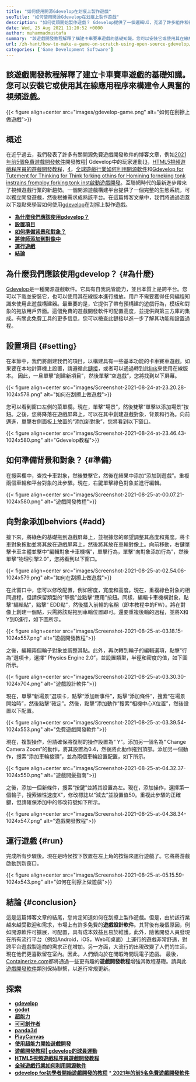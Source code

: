 ```yaml
---
title: "如何使用開源Gdevelop在划痕上製作遊戲" 
seoTitle: "如何使用開源Gdevelop在划痕上製作遊戲" 
description: "如何從頭開始製作遊戲？ Gdevelop提供了一個邏輯UI，充滿了許多組件和行為，用於構建用於網絡，桌面，iOS和Android的視頻遊戲。" 
date: Wed, 25 Aug 2021 11:20:52 +0000
author: muhammadmustafa
summary: "該遊戲開發教程解釋了構建卡車賽車遊戲的基礎知識。您可以安裝它或使用其在線應用程序來構建令人興奮的視頻遊戲。" 
url: /zh-hant/how-to-make-a-game-on-scratch-using-open-source-gdevelop/
categories: ['Game Development Software']
---
```


## 該遊戲開發教程解釋了建立卡車賽車遊戲的基礎知識。您可以安裝它或使用其在線應用程序來構建令人興奮的視頻遊戲。

{{< figure align=center src="images/gdevelop-game.png" alt="如何在刮擦上做遊戲">}}


## **概述**
在近乎過去，我們發表了許多有關開源免費遊戲開發軟件的博客文章，例如[2021年前5個免費遊戲開發軟件][1]開發教程| Gdevelop中的玩家運動][3]，[HTML5視頻遊戲程序員的遊戲開發教程][4]，[4]，[全球遊戲行業如何利用開源軟件][5]和[Gdevelop for Tutement for Thinking for Think forking othins for Homining forneking tonk instrains fromploy forking tonk inst啟動遊戲開發][6 ]。互聯網時代的最新進步帶來了視頻遊戲行業的新趨勢。一個開源遊戲構建平台提供了一個完整的生態系統，可以獨立開發遊戲，然後根據需求成熟該平台。在這篇博客文章中，我們將通過涵蓋以下幾點來學習如何使用[gdevelop][7]在刮擦上製作遊戲。
  * **[為什麼我們應該使用gdevelop？][8]**
  * **[設置項目][9]**
  * **[如何準備背景和對象？][10]**
  * **[將律師添加到對像中][11]**
  * **[運行遊戲][12]**
  * **[結論][13]**

## 為什麼我們應該使用gdevelop？   {#為什麼}
[Gdevelop][7]是一種開源遊戲軟件。它具有自我託管能力，並且本質上是跨平台。您可以下載並安裝它，也可以使用其在線版本進行播放。用戶不需要獲得任何編程知識來使用此遊戲構建器。最重要的是，它提供了帶有預構建的遊戲行為，模板和對象的拖放用戶界面。這個免費的遊戲開發軟件可配置高度，並提供與第三方庫的集成。有關此免費工具的更多信息，您可以檢查此鏈接以進一步了解其功能和設置過程。

## 設置項目 {#setting}
在本節中，我們將創建我們的項目，以構建具有一些基本功能的卡車賽車遊戲。如果要在本地計算機上設置，請遵循此[鏈接][6]，或者可以通過轉到此[link][14]來使用在線版本。
因此，一旦單擊“創建新項目”，然後單擊“空遊戲”，您將找到以下屏幕。

{{< figure align=center src="images/Screenshot-2021-08-24-at-23.20.28-1024x578.png" alt="如何在刮擦上做遊戲">}}

您可以看到窗口左側的菜單欄。現在，單擊“場景”，然後雙擊“單擊以添加場景”按鈕。之後，您將降落在遊戲屏幕上，可以在其中創建遊戲對象，背景和行為。向前邁進，單擊右側面板上放置的“添加新對象”，您將看到以下窗口。

{{< figure align=center src="images/Screenshot-2021-08-24-at-23.46.43-1024x580.png" alt="Gdevelop教程">}}


## 如何準備背景和對象？   {#準備}
在搜索欄中，查找卡車對象，然後雙擊它，然後在結果中添加“添加到遊戲”。重複兩個車輪和平台對象的此步驟。現在，右鍵單擊綠色對象並進行編輯。

{{< figure align=center src="images/Screenshot-2021-08-25-at-00.07.21-1024x580.png" alt="遊戲開發教程">}}


## 向對象添加behviors   {#add}
接下來，將綠色的基礎拖到遊戲屏幕上，並根據您的願望調整其高度和寬度。將卡車對象拖動並將其放在遊戲屏幕上，然後將其放在車輪對像上。向前移動，右鍵單擊卡車主體並擊中“編輯對象卡車機構”，單擊行為，單擊“向對象添加行為”，然後單擊“物理引擎2.0”，您將看到以下窗口。

{{< figure align=center src="images/Screenshot-2021-08-25-at-02.54.06-1024x579.png" alt="如何在刮擦上做遊戲">}}

在此窗口中，您可以修改配置，例如密度，寬度和高度。現在，重複綠色對象的相同過程，但請保留類型的“靜態”並點擊“應用”按鈕。同樣，編輯卡車機構對象，點擊“編輯點”，點擊“ EDD點”，然後插入前輪的名稱（即本教程中的FW）。將在對像上創建一個點，只需將該點拖到車輪位置即可。還要重複後輪的過程，並將X和Y到0進行，如下圖所示。

{{< figure align=center src="images/Screenshot-2021-08-25-at-03.18.15-1024x557.png" alt="遊戲開發教程">}}

之後，編輯兩個輪子對象並調整其點。此外，再次轉到輪子的編輯選項，點擊“行為”選項卡，選擇“ Physics Engine 2.0”，並設置類型，半徑和密度的值，如下圖所示。

{{< figure align=center src="images/Screenshot-2021-08-25-at-03.30.30-1024x704.png" alt="遊戲設計軟件">}}

現在，單擊“新場景”選項卡，點擊“添加新事件”，點擊“添加條件”，搜索“在場景開始時”，然後點擊“確定”。然後，點擊“添加動作”搜索“相機中心X位置”，然後設置以下配置。

{{< figure align=center src="images/Screenshot-2021-08-25-at-03.39.54-1024x553.png" alt="免費遊戲開發軟件">}}

現在，複製操作，但請確保將復制的操作設置為“ Y”。添加另一個名為“ Change Camera Zoom”的動作，將其設置為0.4，然後將此動作拖到頂部。添加另一個動作，搜索“添加車輪接頭”，並為兩個車輪設置配置，如下所示。

{{< figure align=center src="images/Screenshot-2021-08-25-at-04.32.37-1024x550.png" alt="遊戲開髮指南">}}

之後，添加一個新條件，搜索“按鍵”並將其設置為左。現在，添加操作，選擇第一個輪子，搜索線性速度X”，修改標誌以“減去”並設置值50。重複此步驟的正確鍵，但請確保添加中的修改符號如下所示。

{{< figure align=center src="images/Screenshot-2021-08-25-at-04.38.34-1024x547.png" alt="遊戲開發教程">}}


## 運行遊戲 {#run}
完成所有步驟後。現在是時候按下放置在左上角的按鈕來運行遊戲了。它將將游戲啟動到新窗口。

{{< figure align=center src="images/Screenshot-2021-08-25-at-05.15.59-1024x543.png" alt="如何在刮擦上做遊戲">}}


## 結論 {#conclusion}
這是這篇博客文章的結尾，您肯定知道如何在刮擦上製作遊戲。但是，由於該行業越來越受歡迎和需求，市場上有許多免費的**遊戲設計軟件**。其背後有幾個原因，例如開源軟件可擴展，可配置，具有成本效益且易於維護。此外，隨著開發人員發現在所有流行平台（例如Android，iOS，Web和桌面）上運行的遊戲非常舒適，對跨平台遊戲製造商的需求正在增加。另一方面，大流行的出現改變了人們的生活，現在他們更喜歡留在室內。因此，人們傾向於在閒暇時間玩電子遊戲。
最後，[Containerize.com][15]都將通過一些更有趣的**遊戲開發教程**增強其教程基礎。請與此[遊戲開發軟件][16]類別保持聯繫，以進行常規更新。

## 探索
  * **[gdevelop][7]**
  * **[godot][17]**
  * **[超能力][18]**
  * **[可可創作者][19]**
  * **[panda3d][20]**
  * **[PlayCanvas][21]**
  * **[使用超能力開始遊戲開發][2]**
  * **[遊戲開發教程| gdevelop的球員運動][3]**
  * **[HTML5視頻遊戲程序員遊戲開發教程][4]**
  * **[全球遊戲行業如何利用開源軟件][5]**
  * **[gdevelop for初學者開始遊戲開發的教程][6]**
  *[ **2021年的前5名免費遊戲開發軟件** ][1]

  
[1]: https://blog.containerize.com/game-development-software/top-5-free-game-development-software-in-the-year-2021/
[2]: https://blog.containerize.com/game-development-software/superpowers-animation-getting-started-with-game-development/
[3]: https://blog.containerize.com/game-development-software/game-development-tutorial-player-movement-in-gdevelop/
[4]: https://blog.containerize.com/2021/05/19/html5-game-development-tutorial-for-video-game-programmers/
[5]: https://blog.containerize.com/game-development-software/how-global-gaming-market-leveraging-open-source-software/
[6]: https://blog.containerize.com/game-development-software/game-development-tutorial-player-movement-in-gdevelop/
[7]: https://products.containerize.com/game-development-software/gdevelop/
[8]: #why
[9]: #setting
[10]: #prepare
[11]: #add
[12]: #run
[13]: #Conclusion
[14]: https://editor.gdevelop-app.com/
[15]: https://www.containerize.com/
[16]: https://products.containerize.com/game-development-software/
[17]: https://products.containerize.com/game-development-software/godot/
[18]: https://products.containerize.com/game-development-software/superpowers/
[19]: https://products.containerize.com/game-development-software/cocos-creator/
[20]: https://products.containerize.com/game-development-software/panda3d/
[21]: https://products.containerize.com/game-development-software/playcanvas/
